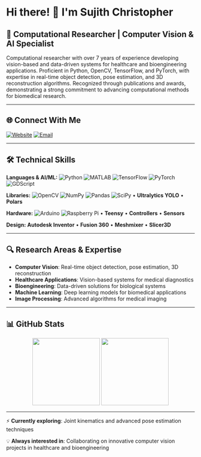 # Hi there! 👋 I'm Sujith Christopher

## 🔬 Computational Researcher | Computer Vision & AI Specialist

Computational researcher with over 7 years of experience developing vision-based and data-driven systems for healthcare and bioengineering applications. Proficient in Python, OpenCV, TensorFlow, and PyTorch, with expertise in real-time object detection, pose estimation, and 3D reconstruction algorithms. Recognized through publications and awards, demonstrating a strong commitment to advancing computational methods for biomedical research.

---

## 🌐 Connect With Me

[![Website](https://img.shields.io/badge/Website-FF6B6B?style=for-the-badge&logo=firefox&logoColor=white)](https://sujithchristopher.github.io/)
[![Email](https://img.shields.io/badge/Email-D14836?style=for-the-badge&logo=gmail&logoColor=white)](mailto:sujith.christopher52@gmail.com)

---

## 🛠️ Technical Skills

**Languages & AI/ML:** ![Python](https://img.shields.io/badge/Python-3776AB?style=for-the-badge&logo=python&logoColor=white) ![MATLAB](https://img.shields.io/badge/MATLAB-FF6C37?style=for-the-badge&logo=mathworks&logoColor=white) ![TensorFlow](https://img.shields.io/badge/TensorFlow-FF6F00?style=for-the-badge&logo=tensorflow&logoColor=white) ![PyTorch](https://img.shields.io/badge/PyTorch-EE4C2C?style=for-the-badge&logo=pytorch&logoColor=white) ![GDScript](https://img.shields.io/badge/GDScript-355570?style=for-the-badge&logo=godot-engine&logoColor=white)

**Libraries:** ![OpenCV](https://img.shields.io/badge/OpenCV-27338E?style=for-the-badge&logo=opencv&logoColor=white) ![NumPy](https://img.shields.io/badge/NumPy-013243?style=for-the-badge&logo=numpy&logoColor=white) ![Pandas](https://img.shields.io/badge/Pandas-150458?style=for-the-badge&logo=pandas&logoColor=white) ![SciPy](https://img.shields.io/badge/SciPy-8CAAE6?style=for-the-badge&logo=scipy&logoColor=white) • **Ultralytics YOLO** • **Polars**

**Hardware:** ![Arduino](https://img.shields.io/badge/Arduino-00979D?style=for-the-badge&logo=arduino&logoColor=white) ![Raspberry Pi](https://img.shields.io/badge/Raspberry_Pi-C51A4A?style=for-the-badge&logo=raspberry-pi&logoColor=white) • **Teensy** • **Controllers** • **Sensors**

**Design:** **Autodesk Inventor** • **Fusion 360** • **Meshmixer** • **Slicer3D**

---

## 🔍 Research Areas & Expertise

- **Computer Vision**: Real-time object detection, pose estimation, 3D reconstruction
- **Healthcare Applications**: Vision-based systems for medical diagnostics
- **Bioengineering**: Data-driven solutions for biological systems
- **Machine Learning**: Deep learning models for biomedical applications
- **Image Processing**: Advanced algorithms for medical imaging

---

## 📊 GitHub Stats

<div align="center">
  <img height="180em" src="https://github-readme-stats.vercel.app/api?username=SujithChristopher&show_icons=true&theme=radical&hide_border=true"/>
  <img height="180em" src="https://github-readme-stats.vercel.app/api/top-langs/?username=SujithChristopher&layout=compact&theme=radical&hide_border=true"/>
</div>

---

⚡ **Currently exploring**: Joint kinematics and advanced pose estimation techniques

💡 **Always interested in**: Collaborating on innovative computer vision projects in healthcare and bioengineering
